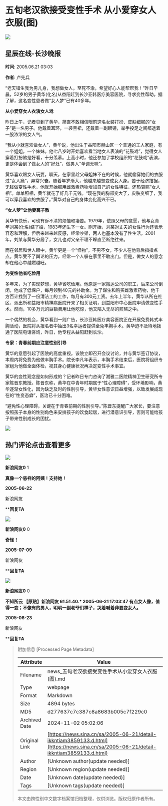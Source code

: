 # 五旬老汉欲接受变性手术 从小爱穿女人衣服(图)

_![](//n.sinaimg.cn/default/622af858/20181010/default_avatar.jpg)_

## 星辰在线-长沙晚报

**时间**: 2005.06.21 03:03

**作者**: 卢先兵

“老天错生我为男儿身，我想做女人，至死不渝，希望好心人能帮帮我！”昨日早晨，52岁的男子黄华(化名)从益阳赶到长沙亚韩医疗美容医院，寻求变性帮助。据了解，这名变性患者做“女人梦”已有40多年。

**从小爱穿女人衣演女人戏**

昨日上午，记者见到了黄华，简直不敢相信眼前这名女装打扮、皮肤细腻的“女子”是一名男子。他戴着耳环，一袭黑裙，还戴着一副眼镜，举手投足之间都透着一股浓浓的女人气。

“我从小就喜欢做女人”，黄华说，他出生于益阳市赫山区一个普通的工人家庭，有一个姐姐，一个妹妹。他七八岁时开始喜欢看当地女人表演的“花鼓戏”，觉得女人穿着打扮煞是好看，十分羡慕。上高小时，他还参加了学校组织的“花鼓戏”表演，更是体会到了做女人的“好处”，做男人“单调无味”。

黄华喜欢跟女人玩耍，聊天，在家里趁父母姐妹不在的时候，他就偷穿她们的衣服过“女人瘾”，异常兴奋。随着年岁渐大，他越来越想变成女人身。苦于经济拮据，无钱做变性手术，他就开始服用雌激素药物增加自己的女性特征，还热衷照“女人相”。单单照相，黄华就花了好几千元钱。“现在我的胸部变大了，皮肤变细了，我可以穿我喜欢的衣服了。”黄华对自己的身体变化高兴不已。

**“女人梦”让他妻离子散**

黄华有快乐，可也有诉不清的烦恼和凄苦。1979年，依照父母的意愿，他与女青年刘某(化名)结了婚，1983年还生下一女。刚开始，刘某对丈夫的女性行为还表示容忍和理解，但后来越来越反感，经常吵架，两人也基本没有了性生活。2001年，刘某与黄华分居了，女儿也对父亲不理不睬直至断绝往来。

而在邻居和世人眼中，黄华更是一个“怪物”，不男不女，不少人在他背后指指点点。黄华受不了舆论的压力，经常一个人躲在家里不敢出门。但是，做女人的意念却在他心中越燃越旺。

**为变性他省吃俭用**

多年来，为了实现梦想，黄华省吃俭用。他原是一家搬运公司的职工，后来公司倒闭，他成了低保户，每月领到40元的补助金。为了谋生和购买雌激素药物，他千方百计找到了一份清洁工的工作，每月有300元工资。去年上半年，黄华从所在社区、派出所和益阳市精神病医院开来了相关证明，到益阳市中心医院申请做变性手术。然而，10多万元的巨额费用让他吃惊，他又陷入无尽的煎熬之中。

一个偶然的机会，黄华看到一则广告，长沙亚韩医疗美容医院正在开展免费韩式丰胸活动，医院将从报名者中抽出3名幸运者提供全免丰胸手术。黄华迫不及待地拨通了医院电话咨询，昨日，他专程从益阳赶到长沙。

**专家：青春前期应注意性别引导**

黄华的意愿引起了医院的高度重视。该院立即召开会议讨论，并与黄华签订协议，本周内将免费为他做丰胸手术。院长李凡年表示，丰胸手术结束后，医院将组织专家组为他做全面体检，视其身心健康状况再决定变性手术事宜。

黄华的变性观念是如何形成的？记者昨日专门咨询了湘雅二医院精神卫生研究所专家陈晋东教授。陈晋东称，黄华在中青年时期属于“性心理障碍”，受环境影响，黄华逐渐女性化，因为缺乏及时的性别引导，黄华女性意识日益增强，以致发展成现在的“性变态癖”，医治已十分困难。

“避免性心理障碍，关键在于青春前期的性别引导。”陈晋东提醒广大家长，要注意按照孩子本身的性别角色来安排孩子的饮食起居，进行潜意识引导，否则可能给孩子带来性别成长的困扰。

![](//n.sinaimg.cn/default/2fb77759/20151125/320X320.png)

## 热门评论点击查看更多

![](https://tp3.sinaimg.cn/1392597202/50/0/1)

**新浪网友0** 1

**真像一个慈祥的阿姨！支持她！**

**2005-06-22**

新浪网友

****回复TA**

![](https://tp3.sinaimg.cn/1392597202/50/0/1)

**新浪网友0** 0

**奇怪！**

**2005-07-09**

新浪网友

****回复TA**

![](https://tp3.sinaimg.cn/1392597202/50/0/1)

**新浪网友0** 0

**不知所云 【原贴】新浪网友 61.51.40.\* 2005-06-21 17:03:47 有点女人像，值得一变；不像有的男人，明明一副老爷们样子，哭着喊着非要变女人。**

**2005-06-23**

新浪网友

****回复TA**

> 附加信息 [Processed Page Metadata]
>
> | Attribute       | Value                                  |
> |-----------------|----------------------------------------|
> | Filename        | news_五旬老汉欲接受变性手术从小爱穿女人衣服(图).md                             |
> | Type            | webpage                                 |
> | Format          | Markdown                               |
> | Size            | 4894 bytes                           |
> | MD5             | d277637c7c387c8a8683b005c7f229c0                                  |
> | Archived Date   | 2024-11-02 05:02:06                             |
> | Original Link   | [https://news.sina.cn/sa/2005-06-21/detail-ikkntiam3859133.d.html](https://news.sina.cn/sa/2005-06-21/detail-ikkntiam3859133.d.html)                         |
> | Author          | [Unknown author(update needed)]                              |
> | Region          | [Unknown region(update needed)]                              |
> | Date            | [Unknown date(update needed)]                                 |
> | Tags            | [Unknown tags(update needed)]                                 |
>
> 本文由跨性别中文数字档案馆归档整理，仅供浏览。版权归原作者所有。
>